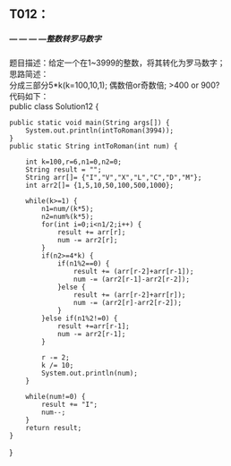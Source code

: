 ## T012： ##
##### — — — —整数转罗马数字 #####
题目描述：给定一个在1~3999的整数，将其转化为罗马数字；     
思路简述：   
分成三部分5*k(k=100,10,1);  偶数倍or奇数倍;  >400 or 900?    
代码如下：  
public class Solution12 {

	public static void main(String args[]) {
		System.out.println(intToRoman(3994));
	}
    public static String intToRoman(int num) {
    	
        int k=100,r=6,n1=0,n2=0;
        String result = "";
        String arr[]= {"I","V","X","L","C","D","M"};
        int arr2[]= {1,5,10,50,100,500,1000};
    	
        while(k>=1) {
        	n1=num/(k*5);
        	n2=num%(k*5);
        	for(int i=0;i<n1/2;i++) {
        		result += arr[r];
        		num -= arr2[r];
        	}
        	if(n2>=4*k) {
        		if(n1%2==0) {
        			result += (arr[r-2]+arr[r-1]);
        			num -= (arr2[r-1]-arr2[r-2]);
        		}else {
        			result += (arr[r-2]+arr[r]);
        			num -= (arr2[r]-arr2[r-2]);
        		}
        	}else if(n1%2!=0) {
        		result +=arr[r-1];
        		num -= arr2[r-1];
        	}
        	
        	r -= 2;
        	k /= 10;
        	System.out.println(num);
        }
        
        while(num!=0) {
        	result += "I";
        	num--;
        }
        return result;
    }
    
}
   

